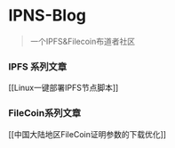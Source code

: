 # IPNS-Blog
> 一个IPFS&Filecoin布道者社区

### IPFS 系列文章
[[Linux一键部署IPFS节点脚本]]

### FileCoin系列文章
[[中国大陆地区FileCoin证明参数的下载优化]]